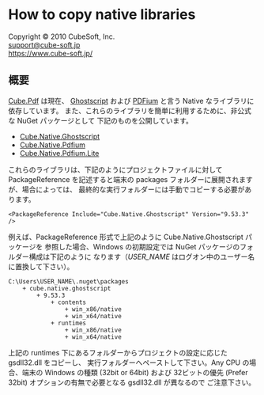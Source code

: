 How to copy native libraries
====

Copyright © 2010 CubeSoft, Inc.  
support@cube-soft.jp  
https://www.cube-soft.jp/

## 概要

[Cube.Pdf](https://github.com/cube-soft/Cube.Pdf) は現在、
[Ghostscript](https://www.ghostscript.com/) および
[PDFium](https://pdfium.googlesource.com/pdfium/) と言う Native なライブラリに依存しています。
また、これらのライブラリを簡単に利用するために、非公式な NuGet パッケージとして
下記のものを公開しています。

* [Cube.Native.Ghostscript](https://www.nuget.org/packages/Cube.Native.Ghostscript)
* [Cube.Native.Pdfium](https://www.nuget.org/packages/Cube.Native.Pdfium)
* [Cube.Native.Pdfium.Lite](https://www.nuget.org/packages/Cube.Native.Pdfium.Lite)

これらのライブラリは、下記のようにプロジェクトファイルに対して PackageReference
を記述すると端末の packages フォルダーに展開されますが、場合によっては、
最終的な実行フォルダーには手動でコピーする必要があります。

```
<PackageReference Include="Cube.Native.Ghostscript" Version="9.53.3" />
```

例えば、PackageReference 形式で上記のように Cube.Native.Ghostscript パッケージを
参照した場合、Windows の初期設定では NuGet パッケージのフォルダー構成は下記のように
なります（*USER_NAME* はログオン中のユーザー名に置換して下さい）。

```
C:\Users\USER_NAME\.nuget\packages
    + cube.native.ghostscript
        + 9.53.3
            + contents
                + win_x86/native
                + win_x64/native
            + runtimes
                + win_x86/native
                + win_x64/native
```

上記の runtimes 下にあるフォルダーからプロジェクトの設定に応じた gsdll32.dll をコピーし、
実行フォルダーへペーストして下さい。Any CPU の場合、端末の Windows の種類 (32bit or 64bit)
および 32ビットの優先 (Prefer 32bit) オプションの有無で必要となる gsdll32.dll が異なるので
ご注意下さい。